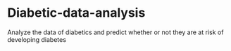 # Diabetic-data-analysis
Analyze the data of diabetics and predict whether or not they are at risk of developing diabetes 
